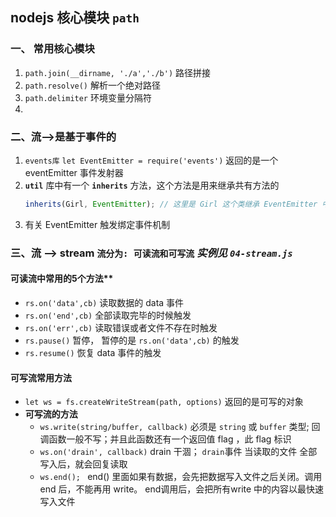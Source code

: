 ## nodejs 核心模块 `path`

  ### 一、 常用核心模块
  1. `path.join(__dirname, './a','./b')` 路径拼接
  2. `path.resolve()` 解析一个绝对路径
  3. `path.delimiter` 环境变量分隔符
  4.

  ### 二、流-->是基于事件的
  1. `events库` `let EventEmitter = require('events')` 返回的是一个 eventEmitter 事件发射器
  2. **`util`** 库中有一个 **`inherits`** 方法，这个方法是用来继承共有方法的
      ```javaScript
      inherits(Girl, EventEmitter); // 这里是 Girl 这个类继承 EventEmitter 中的事件机制
      ```
  3. 有关 EventEmitter 触发绑定事件机制

  ### 三、流 --> stream `流分为: 可读流和可写流` *实例见 `04-stream.js`*

  #### 可读流中常用的5个方法**
  - `rs.on('data',cb)` 读取数据的 data 事件
  - `rs.on('end',cb)` 全部读取完毕的时候触发
  - `rs.on('err',cb)` 读取错误或者文件不存在时触发
  - `rs.pause()` 暂停， 暂停的是 `rs.on('data',cb)` 的触发
  - `rs.resume()` 恢复 data 事件的触发

  #### 可写流常用方法
  - `let ws = fs.createWriteStream(path, options)` 返回的是可写的对象
  - **可写流的方法**
    - `ws.write(string/buffer, callback)` 必须是 `string` 或 `buffer` 类型; 回调函数一般不写；并且此函数还有一个返回值 flag ，此 flag 标识
    - `ws.on('drain', callback)` drain 干涸；  `drain`事件 当读取的文件 全部写入后，就会回复读取
    - `ws.end(); ` end() 里面如果有数据，会先把数据写入文件之后关闭。调用 end 后，不能再用 write。 end调用后，会把所有write 中的内容以最快速写入文件
